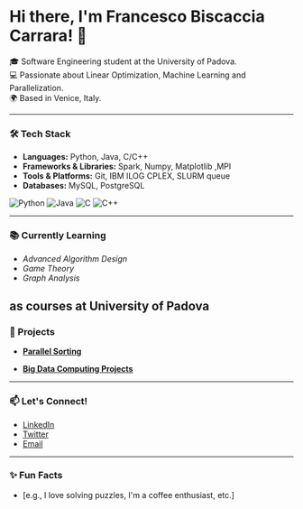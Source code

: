 # Hi there, I'm Francesco Biscaccia Carrara! 👋

🎓 Software Engineering student at the University of Padova.  
💻 Passionate about Linear Optimization, Machine Learning and Parallelization.  
🌍 Based in Venice, Italy.  

---

### 🛠️ Tech Stack
- **Languages:** Python, Java, C/C++
- **Frameworks & Libraries:** Spark, Numpy, Matplotlib ,MPI
- **Tools & Platforms:** Git, IBM ILOG CPLEX, SLURM queue
- **Databases:** MySQL, PostgreSQL

![Python](https://img.shields.io/badge/Python-3776AB?style=for-the-badge&logo=python&logoColor=white)
![Java](https://img.shields.io/badge/Java-ED8B00?style=for-the-badge&logo=java&logoColor=white)
![C](https://img.shields.io/badge/C-A8B9CC?style=for-the-badge&logo=c&logoColor=white)
![C++](https://img.shields.io/badge/C%2B%2B-00599C?style=for-the-badge&logo=c%2B%2B&logoColor=white)

---

### 📚 Currently Learning
- *Advanced Algorithm Design*
- *Game Theory*
- *Graph Analysis*

as courses at University of Padova
---

### 🚀 Projects
- **[Parallel Sorting](https://github.com/yourusername/project1)**  
  
- **[Big Data Computing Projects](https://github.com/yourusername/project2)**  



---

### 📫 Let's Connect!
- [LinkedIn](https://www.linkedin.com/in/yourusername)
- [Twitter](https://twitter.com/yourusername)
- [Email](mailto:your.email@domain.com)

---

### ✨ Fun Facts
- [e.g., I love solving puzzles, I'm a coffee enthusiast, etc.]
